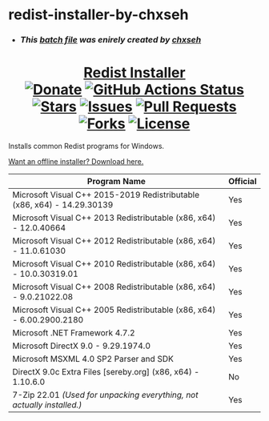 # redist-installer-by-chxseh
* ### ***This [batch file](https://github.com/chxseh/redist-installer/blob/main/README.md) was enirely created by [chxseh](https://github.com/chxseh)***

<div align="center">
<h1><a href="https://chse.dev/redists">Redist Installer</a><br>
<a href="https://chse.dev/donate"><img alt="Donate" src="https://img.shields.io/badge/Donate_To_This_Project-brightgreen"></a>
<a href="https://github.com/ChxseH/redist-installer/actions/workflows/release.yml"><img alt="GitHub Actions Status" src="https://github.com/ChxseH/redist-installer/actions/workflows/release.yml/badge.svg"></a>
<a href="https://github.com/chxseh/redist-installer/stargazers"><img alt="Stars" src="https://img.shields.io/github/stars/chxseh/redist-installer"></a>
<a href="https://github.com/chxseh/redist-installer/issues"><img alt="Issues" src="https://img.shields.io/github/issues/chxseh/redist-installer"></a>
<a href="https://github.com/chxseh/redist-installer/pulls"><img alt="Pull Requests" src="https://img.shields.io/github/issues-pr/chxseh/redist-installer"></a>
<a href="https://github.com/chxseh/redist-installer/network"><img alt="Forks" src="https://img.shields.io/github/forks/chxseh/redist-installer"></a>
<a href="https://github.com/chxseh/redist-installer/blob/main/LICENSE.md"><img alt="License" src="https://img.shields.io/github/license/chxseh/redist-installer"></a>
</h1></div>

Installs common Redist programs for Windows.

[Want an offline installer? Download here.](https://chse.dev/offlineredists)

| Program Name                                                            | Official |
| ----------------------------------------------------------------------- | -------- |
| Microsoft Visual C++ 2015-2019 Redistributable (x86, x64) - 14.29.30139 | Yes      |
| Microsoft Visual C++ 2013 Redistributable (x86, x64) - 12.0.40664       | Yes      |
| Microsoft Visual C++ 2012 Redistributable (x86, x64) - 11.0.61030       | Yes      |
| Microsoft Visual C++ 2010 Redistributable (x86, x64) - 10.0.30319.01    | Yes      |
| Microsoft Visual C++ 2008 Redistributable (x86, x64) - 9.0.21022.08     | Yes      |
| Microsoft Visual C++ 2005 Redistributable (x86, x64) - 6.00.2900.2180   | Yes      |
| Microsoft .NET Framework 4.7.2                                          | Yes      |
| Microsoft DirectX 9.0 - 9.29.1974.0                                     | Yes      |
| Microsoft MSXML 4.0 SP2 Parser and SDK                                  | Yes      |
| DirectX 9.0c Extra Files [sereby.org] (x86, x64) - 1.10.6.0             | No       |
| 7-Zip 22.01 *(Used for unpacking everything, not actually installed.)*  | Yes      |
